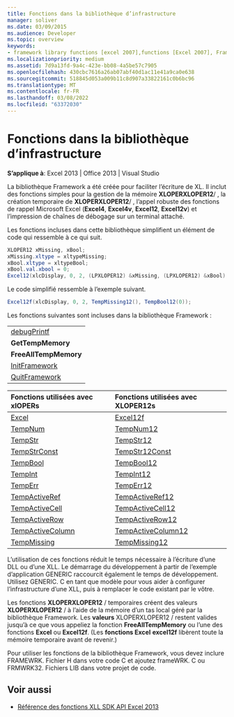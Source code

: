 ```yaml
---
title: Fonctions dans la bibliothèque d’infrastructure
manager: soliver
ms.date: 03/09/2015
ms.audience: Developer
ms.topic: overview
keywords:
- framework library functions [excel 2007],functions [Excel 2007], Framework library
ms.localizationpriority: medium
ms.assetid: 7d9a13fd-9a4c-423e-bb08-4a5be57c7905
ms.openlocfilehash: 430cbc7616a26ab07abf40d1ac11e41a9ca0e638
ms.sourcegitcommit: 518845d053a009b11c8d907a33822161c0b6bc96
ms.translationtype: MT
ms.contentlocale: fr-FR
ms.lasthandoff: 03/08/2022
ms.locfileid: "63372030"
---
```

# <a name="functions-in-the-framework-library"></a>Fonctions dans la bibliothèque d’infrastructure

**S’applique à**: Excel 2013 | Office 2013 | Visual Studio 
  
La bibliothèque Framework a été créée pour faciliter l’écriture de XL. Il inclut des fonctions simples pour la gestion de la mémoire **XLOPERXLOPER12**/ , la création temporaire de **XLOPERXLOPER12**/ , l’appel robuste des fonctions de rappel Microsoft Excel (**Excel4**, **Excel4v**, **Excel12**, **Excel12v**) et l’impression de chaînes de débogage sur un terminal attaché.
  
Les fonctions incluses dans cette bibliothèque simplifient un élément de code qui ressemble à ce qui suit.
  
```cs
XLOPER12 xMissing, xBool;
xMissing.xltype = xltypeMissing;
xBool.xltype = xltypeBool;
xBool.val.xbool = 0;
Excel12(xlcDisplay, 0, 2, (LPXLOPER12) &xMissing, (LPXLOPER12) &xBool);
```

Le code simplifié ressemble à l’exemple suivant.
  
```cs
Excel12f(xlcDisplay, 0, 2, TempMissing12(), TempBool12(0));
```

Les fonctions suivantes sont incluses dans la bibliothèque Framework :
  
||
|:-----|
|[debugPrintf](debugprintf.md) <br/> |
|**GetTempMemory** <br/> |
|**FreeAllTempMemory** <br/> |
|[InitFramework](initframework.md) <br/> |
|[QuitFramework](quitframework.md) <br/> |
   
|**Fonctions utilisées avec xlOPERs**|**Fonctions utilisées avec XLOPER12s**|
|:-----|:-----|
|[Excel](excel-excel12f.md) <br/> |[Excel12f](excel-excel12f.md) <br/> |
|[TempNum](tempnum-tempnum12.md) <br/> |[TempNum12](tempnum-tempnum12.md) <br/> |
|[TempStr](tempstr.md) <br/> |[TempStr12](tempstrconst-tempstr12.md) <br/> |
|[TempStrConst](tempstrconst-tempstr12.md) <br/> |[TempStr12Const](tempstrconst-tempstr12.md) <br/> |
|[TempBool](tempbool-tempbool12.md) <br/> |[TempBool12](tempbool-tempbool12.md) <br/> |
|[TempInt](tempint-tempint12.md) <br/> |[TempInt12](tempint-tempint12.md) <br/> |
|[TempErr](temperr-temperr12.md) <br/> |[TempErr12](temperr-temperr12.md) <br/> |
|[TempActiveRef](tempactiveref-tempactiveref12.md) <br/> |[TempActiveRef12](tempactiveref-tempactiveref12.md) <br/> |
|[TempActiveCell](tempactivecell-tempactivecell12.md) <br/> |[TempActiveCell12](tempactivecell-tempactivecell12.md) <br/> |
|[TempActiveRow](tempactiverow-tempactiverow12.md) <br/> |[TempActiveRow12](tempactiverow-tempactiverow12.md) <br/> |
|[TempActiveColumn](tempactivecolumn-tempactivecolumn12.md) <br/> |[TempActiveColumn12](tempactivecolumn-tempactivecolumn12.md) <br/> |
|[TempMissing](tempmissing-tempmissing12.md) <br/> |[TempMissing12](tempmissing-tempmissing12.md) <br/> |
   
L’utilisation de ces fonctions réduit le temps nécessaire à l’écriture d’une DLL ou d’une XLL. Le démarrage du développement à partir de l’exemple d’application GENERIC raccourcit également le temps de développement. Utilisez GENERIC. C en tant que modèle pour vous aider à configurer l’infrastructure d’une XLL, puis à remplacer le code existant par le vôtre.
  
Les fonctions **XLOPERXLOPER12** /  temporaires créent des valeurs **XLOPERXLOPER12** /  à l’aide de la mémoire d’un tas local géré par la bibliothèque Framework. Les **valeurs** XLOPERXLOPER12 /  restent valides jusqu’à ce que vous appeliez la fonction **FreeAllTempMemory** ou l’une des fonctions **Excel** ou **Excel12f**. (Les **fonctions Excel** **excel12f** libèrent toute la mémoire temporaire avant de revenir.) 
  
Pour utiliser les fonctions de la bibliothèque Framework, vous devez inclure FRAMEWRK. Fichier H dans votre code C et ajoutez frameWRK. C ou FRMWRK32. Fichiers LIB dans votre projet de code.
  
## <a name="see-also"></a>Voir aussi

- [Référence des fonctions XLL SDK API Excel 2013](excel-xll-sdk-api-function-reference.md)

